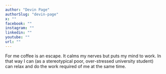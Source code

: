 ```yaml
---
author: "Devin Page"
authorSlug: "devin-page"
x: ""
facebook: ""
instagram: ""
linkedin: ""
youtube: ""
url: ""
---
```


For me coffee is an escape. It calms my nerves but puts my mind to work. In that way I can (as a stereotypical poor, over-stressed university student) can relax and do the work required of me at the same time.
